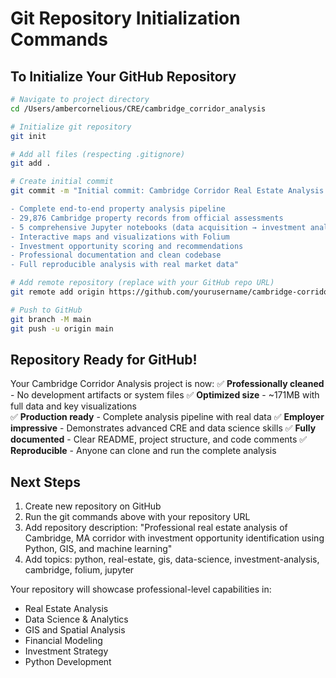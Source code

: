 # Git Repository Initialization Commands

## To Initialize Your GitHub Repository

```bash
# Navigate to project directory
cd /Users/ambercornelious/CRE/cambridge_corridor_analysis

# Initialize git repository
git init

# Add all files (respecting .gitignore)
git add .

# Create initial commit
git commit -m "Initial commit: Cambridge Corridor Real Estate Analysis

- Complete end-to-end property analysis pipeline
- 29,876 Cambridge property records from official assessments  
- 5 comprehensive Jupyter notebooks (data acquisition → investment analysis)
- Interactive maps and visualizations with Folium
- Investment opportunity scoring and recommendations
- Professional documentation and clean codebase
- Full reproducible analysis with real market data"

# Add remote repository (replace with your GitHub repo URL)
git remote add origin https://github.com/yourusername/cambridge-corridor-analysis.git

# Push to GitHub
git branch -M main
git push -u origin main
```

## Repository Ready for GitHub!

Your Cambridge Corridor Analysis project is now:
✅ **Professionally cleaned** - No development artifacts or system files
✅ **Optimized size** - ~171MB with full data and key visualizations  
✅ **Production ready** - Complete analysis pipeline with real data
✅ **Employer impressive** - Demonstrates advanced CRE and data science skills
✅ **Fully documented** - Clear README, project structure, and code comments
✅ **Reproducible** - Anyone can clone and run the complete analysis

## Next Steps
1. Create new repository on GitHub
2. Run the git commands above with your repository URL
3. Add repository description: "Professional real estate analysis of Cambridge, MA corridor with investment opportunity identification using Python, GIS, and machine learning"
4. Add topics: python, real-estate, gis, data-science, investment-analysis, cambridge, folium, jupyter

Your repository will showcase professional-level capabilities in:
- Real Estate Analysis
- Data Science & Analytics  
- GIS and Spatial Analysis
- Financial Modeling
- Investment Strategy
- Python Development